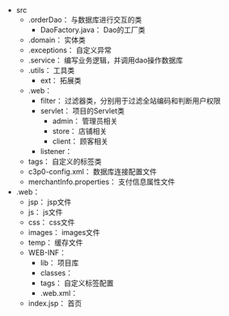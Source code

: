* src
	* .orderDao：						与数据库进行交互的类
		* DaoFactory.java：			Dao的工厂类
	* .domain：					实体类
	* .exceptions：				自定义异常
	* .service：					编写业务逻辑，并调用dao操作数据库
	* .utils：					工具类
		* ext：						拓展类
	* .web：
		* filter：					过滤器类，分别用于过滤全站编码和判断用户权限
		* servlet：					项目的Servlet类
			* admin：					管理员相关
			* store：					店铺相关
			* client：					顾客相关
		* listener：
	* tags：						自定义的标签类
	* c3p0-config.xml：			数据库连接配置文件
	* merchantInfo.properties：	支付信息属性文件
* .web：
	* jsp：					jsp文件
	* js：					js文件
	* css：					css文件
	* images：				images文件
	* temp：					缓存文件
	* WEB-INF：
		* lib：				项目库
		* classes：
		* tags：				自定义标签配置
		- .web.xml：
	* index.jsp：				首页
